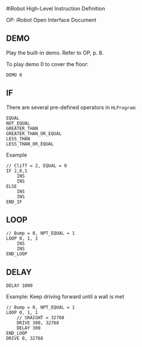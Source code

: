 #iRobot High-Level Instruction Definition

OP: iRobot Open Interface Document

## DEMO
Play the built-in demo. Refer to OP, p. 8.

To play demo 0 to cover the floor:

	DEMO 0
	
## IF

There are several pre-defined operators in `HLProgram`:

    EQUAL
    NOT_EQUAL
    GREATER_THAN
    GREATER_THAN_OR_EQUAL
    LESS_THAN
    LESS_THAN_OR_EQUAL

Example

	// Cliff = 2, EQUAL = 0
	IF 2,0,1
		INS
		INS
	ELSE
		INS
		INS
	END_IF


## LOOP

	// Bump = 0, NPT_EQUAL = 1
	LOOP 0, 1, 1
		INS
		INS
	END_LOOP


## DELAY

	DELAY 1000

Example: Keep driving forward until a wall is met 

	// Bump = 0, NPT_EQUAL = 1
	LOOP 0, 1, 1
		// SRAIGHT = 32768
		DRIVE 300, 32768
		DELAY 300
	END_LOOP
	DRIVE 0, 32768
